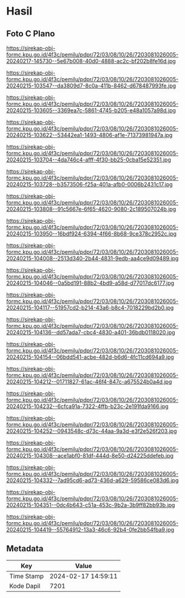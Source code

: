 # Hasil

## Foto C Plano

https://sirekap-obj-formc.kpu.go.id/4f3c/pemilu/pdpr/72/03/08/10/26/7203081026005-20240217-145730--5e67b008-40d0-4888-ac2c-bf202b8fe16d.jpg

https://sirekap-obj-formc.kpu.go.id/4f3c/pemilu/pdpr/72/03/08/10/26/7203081026005-20240215-103547--da3809d7-8c0a-411b-8462-d678487993fe.jpg

https://sirekap-obj-formc.kpu.go.id/4f3c/pemilu/pdpr/72/03/08/10/26/7203081026005-20240215-103605--3369ea7c-5861-4745-b205-e48a1057a98d.jpg

https://sirekap-obj-formc.kpu.go.id/4f3c/pemilu/pdpr/72/03/08/10/26/7203081026005-20240215-103622--53442ea1-1493-4806-af1e-71373981947a.jpg

https://sirekap-obj-formc.kpu.go.id/4f3c/pemilu/pdpr/72/03/08/10/26/7203081026005-20240215-103704--4da746c4-afff-4f30-bb25-0cba15e52351.jpg

https://sirekap-obj-formc.kpu.go.id/4f3c/pemilu/pdpr/72/03/08/10/26/7203081026005-20240215-103728--b3573506-f25a-401a-afb0-0006b2431c17.jpg

https://sirekap-obj-formc.kpu.go.id/4f3c/pemilu/pdpr/72/03/08/10/26/7203081026005-20240215-103808--91c5667e-6f65-4620-9080-2c189507024b.jpg

https://sirekap-obj-formc.kpu.go.id/4f3c/pemilu/pdpr/72/03/08/10/26/7203081026005-20240215-103950--16bdf924-6394-4f66-8b68-9ce378c2952c.jpg

https://sirekap-obj-formc.kpu.go.id/4f3c/pemilu/pdpr/72/03/08/10/26/7203081026005-20240215-104008--2513d340-2b44-4831-9edb-aa4ce9d09489.jpg

https://sirekap-obj-formc.kpu.go.id/4f3c/pemilu/pdpr/72/03/08/10/26/7203081026005-20240215-104046--0a5bd191-88b2-4bd9-a58d-d77017dc6177.jpg

https://sirekap-obj-formc.kpu.go.id/4f3c/pemilu/pdpr/72/03/08/10/26/7203081026005-20240215-104117--51957cd2-b214-43a6-b8c4-7018229bd2b0.jpg

https://sirekap-obj-formc.kpu.go.id/4f3c/pemilu/pdpr/72/03/08/10/26/7203081026005-20240215-104136--dd57ada7-cbc4-4830-a401-36bdb0118020.jpg

https://sirekap-obj-formc.kpu.go.id/4f3c/pemilu/pdpr/72/03/08/10/26/7203081026005-20240215-104154--06bdd541-acbe-482d-b6d6-4fc11cd694a9.jpg

https://sirekap-obj-formc.kpu.go.id/4f3c/pemilu/pdpr/72/03/08/10/26/7203081026005-20240215-104212--01711827-61ac-46f4-847c-a675524b0a4d.jpg

https://sirekap-obj-formc.kpu.go.id/4f3c/pemilu/pdpr/72/03/08/10/26/7203081026005-20240215-104232--6cfca91a-7322-4ffb-b23c-2e191fda9166.jpg

https://sirekap-obj-formc.kpu.go.id/4f3c/pemilu/pdpr/72/03/08/10/26/7203081026005-20240215-104252--0943548c-d73c-44aa-9a3d-e3f2e526f203.jpg

https://sirekap-obj-formc.kpu.go.id/4f3c/pemilu/pdpr/72/03/08/10/26/7203081026005-20240215-104308--ace1abf0-81df-444d-8e50-d24225ddefeb.jpg

https://sirekap-obj-formc.kpu.go.id/4f3c/pemilu/pdpr/72/03/08/10/26/7203081026005-20240215-104332--7ad95cd6-ad73-436d-a629-59586ce083d6.jpg

https://sirekap-obj-formc.kpu.go.id/4f3c/pemilu/pdpr/72/03/08/10/26/7203081026005-20240215-104351--0dc4b643-c51a-453c-9b2a-3b9ff82bb93b.jpg

https://sirekap-obj-formc.kpu.go.id/4f3c/pemilu/pdpr/72/03/08/10/26/7203081026005-20240215-104419--55764912-13a3-46c6-92b4-0fe2bb54fba9.jpg


## Metadata

| Key        | Value               |
| ---------- | ------------------- |
| Time Stamp | 2024-02-17 14:59:11 |
| Kode Dapil | 7201                |



